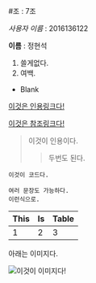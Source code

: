 #조 : 7조

*사용자 이름* : 2016136122

**이름** : 정현석


1. 쓸게없다.
1. 여백.
* Blank

[이것은 인용링크다!](https://www.google.com)

[이것은 참조링크다!][1]

>이것이 인용이다.
>> 두번도 된다.


```이것이 코드다.```
```
여러 문장도 가능하다.
이런식으로.
```



This | Is | Table
--- | --- | ---
1 | 2 | 3

아래는 이미지다.

![이것이 이미지다!](https://raw.github.com/dcurtis/markdown-mark/master/png/208x128.png)






[1]: https://www.naver.com
